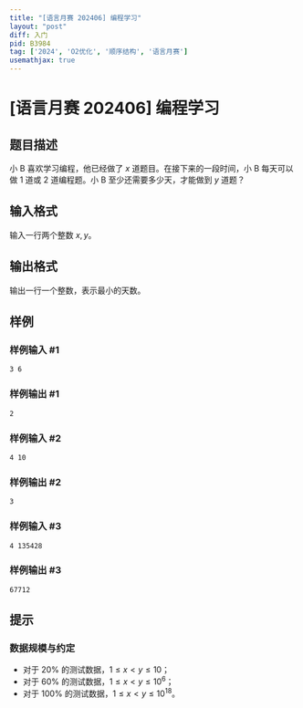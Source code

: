 ```yaml
---
title: "[语言月赛 202406] 编程学习"
layout: "post"
diff: 入门
pid: B3984
tag: ['2024', 'O2优化', '顺序结构', '语言月赛']
usemathjax: true
---
```


# [语言月赛 202406] 编程学习
## 题目描述

小 B 喜欢学习编程，他已经做了 $x$ 道题目。在接下来的一段时间，小 B 每天可以做 $1$ 道或 $2$ 道编程题。小 B 至少还需要多少天，才能做到 $y$ 道题？
## 输入格式

输入一行两个整数 $x,y$。
## 输出格式

输出一行一个整数，表示最小的天数。
## 样例

### 样例输入 #1
```
3 6

```
### 样例输出 #1
```
2

```
### 样例输入 #2
```
4 10

```
### 样例输出 #2
```
3

```
### 样例输入 #3
```
4 135428

```
### 样例输出 #3
```
67712

```
## 提示

### 数据规模与约定

- 对于 $20\%$ 的测试数据，$1 \leq x < y \leq 10$；
- 对于 $60\%$ 的测试数据，$1 \leq x < y \leq 10^6$；
- 对于 $100\%$ 的测试数据，$1 \leq x < y \leq 10^{18}$。
